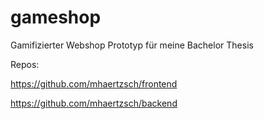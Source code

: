 # gameshop
Gamifizierter Webshop Prototyp für meine Bachelor Thesis

Repos:

https://github.com/mhaertzsch/frontend

https://github.com/mhaertzsch/backend
